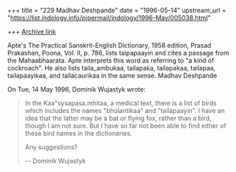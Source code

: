 +++
title = "229 Madhav Deshpande"
date = "1996-05-14"
upstream_url = "https://list.indology.info/pipermail/indology/1996-May/005038.html"

+++
[Archive link](https://list.indology.info/pipermail/indology/1996-May/005038.html)

Apte's The Practical Sanskrit-English Dictionary, 1958 edition, Prasad 
Prakashan, Poona, Vol. II, p. 786, lists taipapaayin and cites a passage 
from the Mahaabhaarata.  Apte interprets this word as referring to "a 
kind of cockroach".  He also lists taila_ambukaa, tailapaka, tailapakaa, 
tailapaa, tailapaayikaa, and tailacaurikaa in the same sense.
	Madhav Deshpande

On Tue, 14 May 1996, Dominik Wujastyk wrote:

> 
> In the Kaa"sysapasa.mhitaa, a medical text, there is a list of birds which
> includes the names "bholantikaa" and "tailapaayin".  I have an idea that
> the latter may be a bat or flying fox, rather than a bird, though I am not
> sure.  But I have so far not been able to find either of these bird names
> in the dictionaries.
> 
> Any suggestions?
> 
> --
> Dominik Wujastyk
> 
> 
> 




